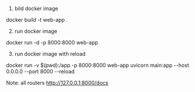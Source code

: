1) bild docker image

docker build -t web-app .  

2) run docker image

docker run -d -p 8000:8000 web-app 

3) run docker image with reload


docker run -v $(pwd):/app -p 8000:8000 web-app uvicorn main:app --host 0.0.0.0 --port 8000 --reload


Note:
all routers
http://127.0.0.1:8000/docs